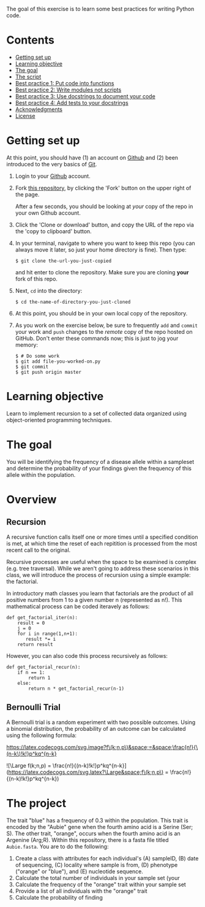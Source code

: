 The goal of this exercise is to learn some best practices for writing Python
code.

# Contents

-   [Getting set up](#getting-set-up)
-   [Learning objective](#learning-objective)
-   [The goal](#the-goal)
-   [The script](#the-script)
-   [Best practice 1: Put code into functions](#best-practice-1-put-code-into-functions)
-   [Best practice 2: Write modules not scripts](#best-practice-2-write-modules-not-scripts)
-   [Best practice 3: Use docstrings to document your code](#best-practice-3-use-docstrings-to-document-your-code)
-   [Best practice 4: Add tests to your docstrings](#best-practice-4-add-tests-to-your-docstrings)
-   [Acknowledgments](#acknowledgments)
-   [License](#license)


# Getting set up

At this point, you should have
(1) an account on [Github](https://github.com/) and
(2) been introduced to the very basics of [Git](https://git-scm.com/).

1.  Login to your [Github](https://github.com/) account.

1.  Fork [this repository](https://github.com/joaks1/python-script-best-practice), by
    clicking the 'Fork' button on the upper right of the page.

    After a few seconds, you should be looking at *your* 
    copy of the repo in your own Github account.

1.  Click the 'Clone or download' button, and copy the URL of the repo via the
    'copy to clipboard' button.

1.  In your terminal, navigate to where you want to keep this repo (you can
    always move it later, so just your home directory is fine). Then type:

        $ git clone the-url-you-just-copied

    and hit enter to clone the repository. Make sure you are cloning **your**
    fork of this repo.

1.  Next, `cd` into the directory:

        $ cd the-name-of-directory-you-just-cloned

1.  At this point, you should be in your own local copy of the repository.

1.  As you work on the exercise below, be sure to frequently `add` and `commit`
    your work and `push` changes to the *remote* copy of the repo hosted on
    GitHub. Don't enter these commands now; this is just to jog your memory:

        $ # Do some work
        $ git add file-you-worked-on.py
        $ git commit
        $ git push origin master

# Learning objective 

Learn to implement recursion to a set of collected data organized using object-oriented programming techniques.

# The goal

You will be identifying the frequency of a disease allele within a sampleset and determine the probability of your findings given the frequency of this allele within the population. 

# Overview

## Recursion

A recursive function calls itself one or more times until a specified condition is met, at which time the reset of each repitition is processed from the most recent call to the original.

Recursive processes are useful when the space to be examined is complex (e.g. tree traversal). While we aren't going to address these scenarios in this class, we will introduce the process of recursion using a simple example: the factorial.

In introductory math classes you learn that factorials are the product of all positive numbers from 1 to a given number n (represented as n!). This mathematical process can be coded iteravely as follows:

```
def get_factorial_iter(n):
    result = 0
    j = 0
    for i in range(1,n+1):
       result *= i 
    return result
```

However, you can also code this process recursively as follows:

```
def get_factorial_recur(n):
    if n == 1:
        return 1
    else:
        return n * get_factorial_recur(n-1)
```

## Bernoulli Trial

A Bernoulli trial is a random experiment with two possible outcomes. Using a binomial distribution, the probability of an outcome can be calculated using the following formula:


https://latex.codecogs.com/svg.image?f\(k;n,p\)&space;=&space;\frac{n!}{\(n-k\)!k!}p^kq^{n-k}

![\Large f\(k;n,p\) = \frac{n!}{\(n-k\)!k!}p^kq^{n-k}](https://latex.codecogs.com/svg.latex?\Large&space;f\(k;n,p\) = \frac{n!}{\(n-k\)!k!}p^kq^{n-k}) 

# The project

The trait "blue" has a frequency of 0.3 within the population. This trait is encoded by the "Aubie" gene when the fourth amino acid is a Serine (Ser; S). The other trait, "orange", occurs when the fourth amino acid is an Argenine (Arg;R). Within this repository, there is a fasta file titled ```Aubie.fasta```. You are to do the following:

1. Create a class with attributes for each individual's (A) sampleID, (B) date of sequencing, (C) locality where sample is from, (D) phenotype ("orange" or "blue"), and (E) nucleotide sequence.
1. Calculate the total number of individuals in your sample set (your 
1. Calculate the frequency of the "orange" trait within your sample set
1. Provide a list of all individuals with the "orange" trait 
1. Calculate the probability of finding 
